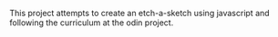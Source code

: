 This project attempts to create an etch-a-sketch using javascript and following the curriculum at the odin project.